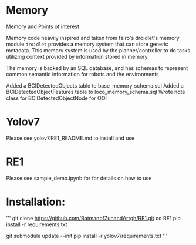 # Memory
Memory and Points of interest

Memory code heavily inspired and taken from fairo's droidlet's memory module 
`droidlet` provides a memory system that can store generic metadata. This memory system is used by the planner/controller to do tasks utilizing context provided by information stored in memory.

The memory is backed by an SQL database, and has schemas to represent common semantic information for robots and the environments

Added a BCIDetectedObjects table to base_memory_schema.sql
Added a BCIDetectedObjectFeatures table to loco_memory_schema.sql
Wrote note class for BCIDetectedObjectNode for OOI

# Yolov7
Please see yolov7.RE1_README.md to install and use

# RE1
Please see sample_demo.ipynb for for details on how to use

# Installation:
'''
git clone https://github.com/BatmanofZuhandArrgh/RE1.git
cd RE1
pip install -r requirements.txt

git submodule update --init
pip install -r yolov7/requirements.txt
'''